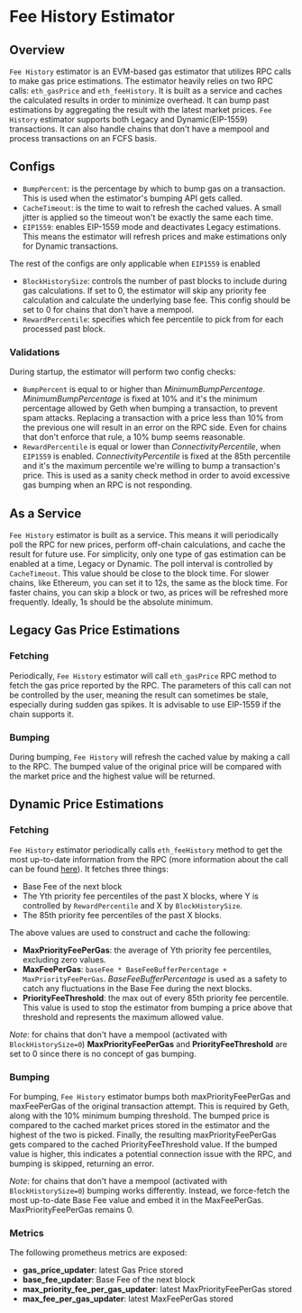 # Fee History Estimator

## Overview
`Fee History` estimator is an EVM-based gas estimator that utilizes RPC calls to make gas price estimations. The estimator heavily relies on two RPC calls: `eth_gasPrice` and `eth_feeHistory`. It is built as a service and caches the calculated results in order to minimize overhead. It can bump past estimations by aggregating the result with the latest market prices. `Fee History` estimator supports both Legacy and Dynamic(EIP-1559) transactions. It can also handle chains that don't have a mempool and process transactions on an FCFS basis.

## Configs
- `BumpPercent`: is the percentage by which to bump gas on a transaction. This is used when the estimator's bumping API gets called.
- `CacheTimeout`: is the time to wait to refresh the cached values. A small jitter is applied so the timeout won't be exactly the same each time.
- `EIP1559`: enables EIP-1559 mode and deactivates Legacy estimations. This means the estimator will refresh prices and make estimations only for Dynamic transactions.

The rest of the configs are only applicable when `EIP1559` is enabled

- `BlockHistorySize`: controls the number of past blocks to include during gas calculations. If set to 0, the estimator will skip any priority fee calculation and calculate the underlying base fee. This config should be set to 0 for chains that don't have a mempool. 
- `RewardPercentile`: specifies which fee percentile to pick from for each processed past block. 

### Validations
During startup, the estimator will perform two config checks:
- `BumpPercent` is equal to or higher than *MinimumBumpPercentage*. *MinimumBumpPercentage* is fixed at 10% and it's the minimum percentage allowed by Geth when bumping a transaction, to prevent spam attacks. Replacing a transaction with a price less than 10% from the previous one will result in an error on the RPC side. Even for chains that don't enforce that rule, a 10% bump seems reasonable.
- `RewardPercentile` is equal or lower than *ConnectivityPercentile*, when `EIP1559` is enabled. *ConnectivityPercentile* is fixed at the 85th percentile and it's the maximum percentile we're willing to bump a transaction's price. This is used as a sanity check method in order to avoid excessive gas bumping when an RPC is not responding.

## As a Service
`Fee History` estimator is built as a service. This means it will periodically poll the RPC for new prices, perform off-chain calculations, and cache the result for future use. For simplicity, only one type of gas estimation can be enabled at a time, Legacy or Dynamic. The poll interval is controlled by `CacheTimeout`. This value should be close to the block time. For slower chains, like Ethereum, you can set it to 12s, the same as the block time. For faster chains, you can skip a block or two, as prices will be refreshed more frequently. Ideally, 1s should be the absolute minimum. 


## Legacy Gas Price Estimations
### Fetching
Periodically, `Fee History` estimator will call `eth_gasPrice` RPC method to fetch the gas price reported by the RPC. The parameters of this call can not be controlled by the user, meaning the result can sometimes be stale, especially during sudden gas spikes. It is advisable to use EIP-1559 if the chain supports it.

### Bumping
During bumping, `Fee History` will refresh the cached value by making a call to the RPC. The bumped value of the original price will be compared with the market price and the highest value will be returned.

## Dynamic Price Estimations
### Fetching
`Fee History` estimator periodically calls `eth_feeHistory` method to get the most up-to-date information from the RPC (more information about the call can be found [here](https://ethereum.github.io/execution-apis/api-documentation/)). It fetches three things:
- Base Fee of the next block
- The Yth priority fee percentiles of the past X blocks, where Y is controlled by `RewardPercentile` and X by `BlockHistorySize`.
- The 85th priority fee percentiles of the past X blocks.

The above values are used to construct and cache the following:
- **MaxPriorityFeePerGas**: the average of Yth priority fee percentiles, excluding zero values.
- **MaxFeePerGas**: `baseFee * BaseFeeBufferPercentage + MaxPriorityFeePerGas`. *BaseFeeBufferPercentage* is used as a safety to catch any fluctuations in the Base Fee during the next blocks.
- **PriorityFeeThreshold**: the max out of every 85th priority fee percentile. This value is used to stop the estimator from bumping a price above that threshold and represents the maximum allowed value.

*Note*: for chains that don't have a mempool (activated with `BlockHistorySize=0`) **MaxPriorityFeePerGas** and **PriorityFeeThreshold** are set to 0 since there is no concept of gas bumping.

### Bumping
For bumping, `Fee History` estimator bumps both maxPriorityFeePerGas and maxFeePerGas of the original transaction attempt. This is required by Geth, along with the 10% minimum bumping threshold. The bumped price is compared to the cached market prices stored in the estimator and the highest of the two is picked. Finally, the resulting maxPriorityFeePerGas gets compared to the cached PriorityFeeThreshold value. If the bumped value is higher, this indicates a potential connection issue with the RPC, and bumping is skipped, returning an error.

*Note*: for chains that don't have a mempool (activated with `BlockHistorySize=0`) bumping works differently. Instead, we force-fetch the most up-to-date Base Fee value and embed it in the MaxFeePerGas. MaxPriorityFeePerGas remains 0.

### Metrics
The following prometheus metrics are exposed:
- **gas_price_updater**: latest Gas Price stored
- **base_fee_updater**: Base Fee of the next block
- **max_priority_fee_per_gas_updater**: latest MaxPriorityFeePerGas stored
- **max_fee_per_gas_updater**: latest MaxFeePerGas stored